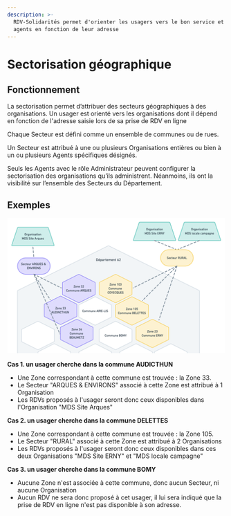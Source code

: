 ```yaml
---
description: >-
  RDV-Solidarités permet d'orienter les usagers vers le bon service et les bons
  agents en fonction de leur adresse
---
```


# Sectorisation géographique

## Fonctionnement

La sectorisation permet d’attribuer des secteurs géographiques à des organisations. Un usager est orienté vers les organisations dont il dépend en fonction de l'adresse saisie lors de sa prise de RDV en ligne

Chaque Secteur est défini comme un ensemble de communes ou de rues.

Un Secteur est attribué à une ou plusieurs Organisations entières ou bien à un ou plusieurs Agents spécifiques désignés.

Seuls les Agents avec le rôle Administrateur peuvent configurer la sectorisation des organisations qu’ils administrent. Néanmoins, ils ont la visibilité sur l’ensemble des Secteurs du Département.

## Exemples

![Cas d&apos;exemple 1](.gitbook/assets/sectorisation_explanations-c08b09070b679859842b9a8e9f4f232a.png)

**Cas 1. un usager cherche dans la commune AUDICTHUN**

* Une Zone correspondant à cette commune est trouvée : la Zone 33.
* Le Secteur "ARQUES & ENVIRONS" associé à cette Zone est attribué à 1 Organisation
* Les RDVs proposés à l'usager seront donc ceux disponibles dans l'Organisation "MDS Site Arques"

**Cas 2. un usager cherche dans la commune DELETTES**

* Une Zone correspondant à cette commune est trouvée : la Zone 105.
* Le Secteur "RURAL" associé à cette Zone est attribué à 2 Organisations
* Les RDVs proposés à l'usager seront donc ceux disponibles dans ces deux Organisations "MDS Site ERNY" et "MDS locale campagne"

**Cas 3. un usager cherche dans la commune BOMY**

* Aucune Zone n'est associée à cette commune, donc aucun Secteur, ni aucune Organisation
* Aucun RDV ne sera donc proposé à cet usager, il lui sera indiqué que la prise de RDV en ligne n'est pas disponible à son adresse.

